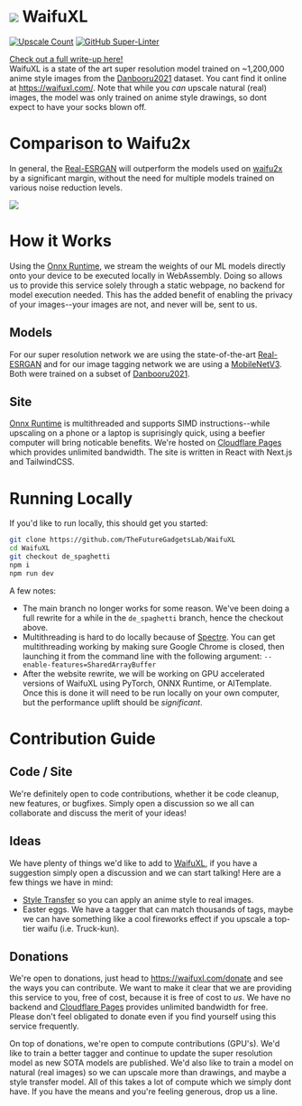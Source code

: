 # ![](https://i.imgur.com/lPsvvh7.png) WaifuXL
[![Upscale Count](https://img.shields.io/endpoint?color=blue&url=https%3A%2F%2Fwaifuxl_upscale_counter.haydnjonest8327.workers.dev%2Fbadge)](waifuxl.com)  [![GitHub Super-Linter](https://github.com/TheFutureGadgetsLab/WaifuXL/workflows/Lint%20Code%20Base/badge.svg)](https://github.com/marketplace/actions/super-linter)  

[Check out a full write-up here!](https://haydn.fgl.dev/posts/the-launch-of-waifuxl/)  
WaifuXL is a state of the art super resolution model trained on  ~1,200,000 anime style images from the [Danbooru2021](https://www.gwern.net/Danbooru2021) dataset. You cant find it online at https://waifuxl.com/. Note that while you *can* upscale natural (real) images, the model was only trained on anime style drawings, so dont expect to have your socks blown off.

# Comparison to Waifu2x
In general, the [Real-ESRGAN](https://arxiv.org/abs/2107.10833) will outperform the models used on [waifu2x](http://waifu2x.udp.jp/) by a significant margin, without the need for multiple models trained on various noise reduction levels.

![](https://i.imgur.com/BDv4rd9.png)

# How it Works
Using the [Onnx Runtime](https://onnxruntime.ai/), we stream the weights of our ML models directly onto your device to be executed locally in WebAssembly. Doing so allows us to provide this service solely through a static webpage, no backend for model execution needed. This has the added benefit of enabling the privacy of your images--your images are not, and never will be, sent to us.

## Models
For our super resolution network we are using the state-of-the-art [Real-ESRGAN](https://arxiv.org/abs/2107.10833) and for our image tagging network we are using a [MobileNetV3](https://arxiv.org/abs/1905.02244). Both were trained on a subset of [Danbooru2021](https://www.gwern.net/Danbooru2021).

## Site
[Onnx Runtime](https://onnxruntime.ai/) is multithreaded and supports SIMD instructions--while upscaling on a phone or a laptop is suprisingly quick, using a beefier computer will bring noticable benefits. We're hosted on [Cloudflare Pages](https://pages.cloudflare.com/) which provides unlimited bandwidth. The site is written in React with Next.js and TailwindCSS. 

# Running Locally
If you'd like to run locally, this should get you started:
```bash
git clone https://github.com/TheFutureGadgetsLab/WaifuXL
cd WaifuXL
git checkout de_spaghetti
npm i
npm run dev
```
A few notes:
  - The main branch no longer works for some reason. We've been doing a full rewrite for a while in the `de_spaghetti` branch, hence the checkout above.
  - Multithreading is hard to do locally because of [Spectre](https://en.wikipedia.org/wiki/Spectre_(security_vulnerability)). You can get multithreading working by making sure Google Chrome is closed, then launching it from the command line with the following argument: `--enable-features=SharedArrayBuffer`
  - After the website rewrite, we will be working on GPU accelerated versions of WaifuXL using PyTorch, ONNX Runtime, or AITemplate. Once this is done it  will need to be run locally on your own computer, but the performance uplift should be *significant*.
  
# Contribution Guide
## Code / Site
We're definitely open to code contributions, whether it be code cleanup, new features, or bugfixes. Simply open a discussion so we all can collaborate and discuss the merit of your ideas!

## Ideas
We have plenty of things we'd like to add to [WaifuXL](https://waifuxl.com/), if you have a suggestion simply open a discussion and we can start talking! Here are a few things we have in mind:
  - [Style Transfer](https://en.wikipedia.org/wiki/Neural_style_transfer) so you can apply an anime style to real images.
  - Easter eggs. We have a tagger that can match thousands of tags, maybe we can have something like a cool fireworks effect if you upscale a top-tier waifu (i.e. Truck-kun).

## Donations
We're open to donations, just head to https://waifuxl.com/donate and see the ways you can contribute. We want to make it clear that we are providing this service to you, free of cost, because it is free of cost to *us*. We have no backend and [Cloudflare Pages](https://pages.cloudflare.com/) provides unlimited bandwidth for free. Please don't feel obligated to donate even if you find yourself using this service frequently.

On top of donations, we're open to compute contributions (GPU's). We'd like to train a better tagger and continue to update the super resolution model as new SOTA models are published. We'd also like to train a model on natural (real images) so we can upscale more than drawings, and maybe a style transfer model. All of this takes a lot of compute which we simply dont have. If you have the means and you're feeling generous, drop us a line.
